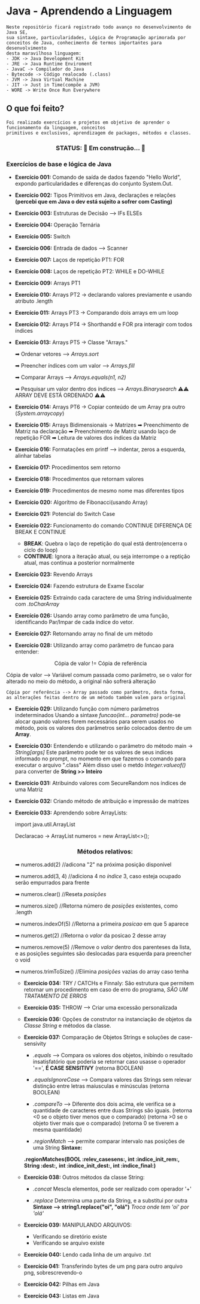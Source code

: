# Java - Aprendendo a Linguagem
    Neste repositório ficará registrado todo avanço no desenvolvimento de Java SE, 
    sua sintaxe, particularidades, Lógica de Programação aprimorada por 
    conceitos de Java, conhecimento de termos importantes para desenvolvimento 
    desta maravilhosa linguagem:
    - JDK -> Java Development Kit
    - JRE -> Java Runtime Enviroment
    - JavaC -> Compilador do Java
    - Bytecode -> Código realocado (.class)
    - JVM -> Java Virtual Machine
    - JIT -> Just in Time(compõe a JVM)
    - WORE -> Write Once Run Everywhere

## O que foi feito?
    Foi realizado exercícios e projetos em objetivo de aprender o funcionamento da linguagem, conceitos
    primitivos e exclusivos, aprendizagem de packages, métodos e classes.

<h3 align="center">
STATUS: 🚧 Em construção...  🚧
</h3>

### Exercícios de base e lógica de Java
- **Exercício 001:** Comando de saída de dados fazendo "Hello World", expondo particularidades 
e diferenças do conjunto System.Out.

- **Exercício 002:** Tipos Primitivos em Java, declarações e relações
**(percebi que em Java o dev está sujeito a sofrer com Casting)**

- **Exercício 003:** Estruturas de Decisão --> IFs ELSEs

- **Exercício 004:** Operação Ternária

- **Exercício 005:** Switch

- **Exercício 006:** Entrada de dados --> Scanner

- **Exercício 007:** Laços de repetição PT1: FOR

- **Exercício 008:** Laços de repetição PT2: WHILE e DO-WHILE

- **Exercício 009:** Arrays PT1

- **Exercício 010:** Arrays PT2 -> declarando valores previamente e usando 
atributo .length

- **Exercício 011:** Arrays PT3 -> Comparando dois arrays em um loop

- **Exercício 012:** Arrays PT4 -> Shorthandd e FOR pra interagir com todos índices

- **Exercício 013:** Arrays PT5 -> Classe "Arrays."

    ➡ Ordenar vetores --> *Arrays.sort*

    ➡ Preencher índices com um valor --> *Arrays.fill*

    ➡ Comparar Arrays --> *Arrays.equals(n1, n2)* 

    ➡ Pesquisar um valor dentro dos índices --> *Arrays.Binarysearch* 
                                            ⚠⚠ ARRAY DEVE ESTÁ ORDENADO ⚠⚠

- **Exercício 014:** Arrays PT6 -> Copiar conteúdo de um Array pra outro (*System.arraycopy*)

- **Exercício 015:** Arrays Bidimensionais -> Matrizes
    ➡ Preenchimento de Matriz na declaração
    ➡ Preenchimento de Matriz usando laço de repetição FOR
    ➡ Leitura de valores dos índices da Matriz

- **Exercício 016:** Formatações em printf --> indentar, zeros a esquerda, alinhar tabelas

- **Exercício 017:** Procedimentos sem retorno

- **Exercício 018:** Procedimentos que retornam valores

- **Exercício 019:** Procedimentos de mesmo nome mas diferentes tipos

- **Exercício 020:** Algorítmo de Fibonacci(usando Array)

- **Exercício 021:** Potencial do Switch Case

- **Exercício 022:** Funcionamento do comando CONTINUE
    DIFERENÇA DE BREAK E CONTINUE
    - **BREAK**: Quebra o laço de repetição do qual está dentro(encerra o ciclo do loop)
    - **CONTINUE**: Ignora a iteração atual, ou seja interrompe o a reptição atual, mas
    continua a posterior normalmente
    
- **Exercício 023:** Revendo Arrays

- **Exercício 024:** Fazendo estrutura de Exame Escolar

- **Exercício 025:** Extraindo cada caractere de uma String individualmente com *.toCharArray*

- **Exercício 026:** Usando array como parâmetro de uma função, identificando Par/Impar de cada
índice do vetor.

- **Exercício 027:** Retornando array no final de um método

- **Exercício 028:** Utilizando array como parâmetro de funcao para entender:
<p align="center">Cópia de valor != Cópia de referência</p>
    Cópia de valor --> Variável comum passada como parâmetro, se o valor for
    alterado no meio do método, a original não sofrerá alteração

    Cópia por referência --> Array passado como parâmetro, desta forma,
    as alterações feitas dentro de um método também valem para original

- **Exercício 029:** Utilizando função com número parâmetros indeterminados
    Usando a sintaxe *funcao(int... parametro)* pode-se alocar quando valores
    forem necessários para serem usados no método, pois os valores dos parâmetros
    serão colocados dentro de um **Array**.

- **Exercício 030:** Entendendo e utilizando o parâmetro do método main -> *String[args]*
    Este parâmetro pode ter os valores de seus indices informado no prompt,
    no momento em que fazemos o comando para executar o arquivo ".class"
    Além disso usei o metdo *Integer.valueof()* para converter de
    **String >> Inteiro**

- **Exercício 031:** Atribuindo valores com SecureRandom nos índices de uma Matriz

- **Exercício 032:** Criando método de atribuição e impressão de matrizes

- **Exercício 033:** Aprendendo sobre ArrayLists:

    import java.util.ArrayList

    Declaracao -> ArrayList<Integer> numeros = new ArrayList<>();

    <h3 align="center">Métodos relativos:</h3>

    ➡ numeros.add(2) //adicona "2" na próxima posição disponível 

    ➡ numeros.add(3, 4) //adiciona 4 no *índice* 3, caso esteja 
    ocupado serão empurrados para frente

    ➡ numeros.clear() //Reseta *posições*

    ➡ numeros.size() //Retorna número de *posições* existentes, como .length

    ➡ numeros.indexOf(5) //Retorna a primeira *posicao* em que 5 aparece 

    ➡ numeros.get(2) //Retorna o *valor* da posicao 2 desse array

    ➡ numeros.remove(5) //Remove o *valor* dentro dos parenteses da lista, e as 
    posições seguintes são deslocadas para esquerda para preencher o void

    ➡ numeros.trimToSize() //Elimina *posições* vazias do array caso tenha



    - **Exercicio 034:** TRY / CATCHs e Finnaly:
        São estrutura que permitem retornar um procedimento em caso de erro
        do programa, *SÃO UM TRATAMENTO DE ERROS*

    - **Exercício 035:** THROW --> Criar uma excessão personalizada

    - **Exercício 036:** Opções de construtor na instanciação de objetos da *Classe String* e
    métodos da classe.

    - **Exercício 037:** Comparação de Objetos Strings e soluções de case-sensivity
        - *.equals* --> Compara os valores dos objetos, inibindo o resultado insatisfatório
        que poderia se retornar caso usasse o operador '==', **É CASE SENSITIVY**
        (retorna BOOLEAN)

        - *.equalsIgnoreCase* --> Compara valores das Strings sem relevar distinção entre letras
        maíusculas e minúsculas (retorna BOOLEAN)

        - *.compareTo* --> Diferente dos dois acima, ele verifica se a quantidade de caracteres
        entre duas Strings são iguais. 
        (retorna <0 se o objeto tiver menos que o comparado)
        (retorna  >0 se o objeto tiver mais que o comparado)
        (retorna 0 se tiverem a mesma quantidade)

        - *.regionMatch* --> permite comparar intervalo nas posições de uma String
        **Sintaxe:**

        **<String rem>.regionMatches(BOOL :relev_casesens:, int :indice_init_rem:, String :dest:,**
        **int :indice_init_dest:, int :indice_final:)**

    - **Exercício 038:** Outros métodos da classe String:
        
        - *.concat* Mescla elementos, pode ser realizado com operador '+'

        - *.replace* Determina uma parte da String, e a substitui por outra
        **Sintaxe --> string1.replace("oi", "olá")** *Troca onde tem 'oi' por 'olá'*

    - **Exercício 039:** MANIPULANDO ARQUIVOS:
        - Verificando se diretório existe
        - Verificando se arquivo existe

    - **Exercício 040:** Lendo cada linha de um arquivo .txt

    - **Exercício 041:** Transferindo bytes de um png para outro arquivo png, sobrescrevendo-o

    - **Exercício 042:** Pilhas em Java

    - **Exercício 043:** Listas em Java

        





    
